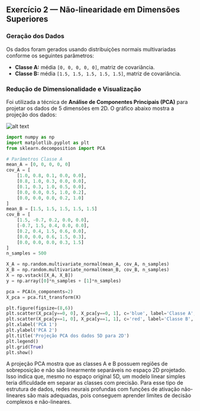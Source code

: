 ## Exercício 2 — Não-linearidade em Dimensões Superiores

### Geração dos Dados

Os dados foram gerados usando distribuições normais multivariadas conforme os seguintes parâmetros:

- **Classe A:** média `[0, 0, 0, 0, 0]`, matriz de covariância.
- **Classe B:** média `[1.5, 1.5, 1.5, 1.5, 1.5]`, matriz de covariância.

### Redução de Dimensionalidade e Visualização

Foi utilizada a técnica de **Análise de Componentes Principais (PCA)** para projetar os dados de 5 dimensões em 2D. O gráfico abaixo mostra a projeção dos dados:

![alt text](<Screenshot from 2025-09-05 21-36-05.png>)

```python
import numpy as np
import matplotlib.pyplot as plt
from sklearn.decomposition import PCA

# Parâmetros Classe A
mean_A = [0, 0, 0, 0, 0]
cov_A = [
    [1.0, 0.8, 0.1, 0.0, 0.0],
    [0.8, 1.0, 0.3, 0.0, 0.0],
    [0.1, 0.3, 1.0, 0.5, 0.0],
    [0.0, 0.0, 0.5, 1.0, 0.2],
    [0.0, 0.0, 0.0, 0.2, 1.0]
]
mean_B = [1.5, 1.5, 1.5, 1.5, 1.5]
cov_B = [
    [1.5, -0.7, 0.2, 0.0, 0.0],
    [-0.7, 1.5, 0.4, 0.0, 0.0],
    [0.2, 0.4, 1.5, 0.6, 0.0],
    [0.0, 0.0, 0.6, 1.5, 0.3],
    [0.0, 0.0, 0.0, 0.3, 1.5]
]
n_samples = 500

X_A = np.random.multivariate_normal(mean_A, cov_A, n_samples)
X_B = np.random.multivariate_normal(mean_B, cov_B, n_samples)
X = np.vstack([X_A, X_B])
y = np.array([0]*n_samples + [1]*n_samples)

pca = PCA(n_components=2)
X_pca = pca.fit_transform(X)

plt.figure(figsize=(8,6))
plt.scatter(X_pca[y==0, 0], X_pca[y==0, 1], c='blue', label='Classe A', alpha=0.6)
plt.scatter(X_pca[y==1, 0], X_pca[y==1, 1], c='red', label='Classe B', alpha=0.6)
plt.xlabel('PCA 1')
plt.ylabel('PCA 2')
plt.title('Projeção PCA dos dados 5D para 2D')
plt.legend()
plt.grid(True)
plt.show()
```

A projeção PCA mostra que as classes A e B possuem regiões de sobreposição e não são linearmente separáveis no espaço 2D projetado. Isso indica que, mesmo no espaço original 5D, um modelo linear simples teria dificuldade em separar as classes com precisão. Para esse tipo de estrutura de dados, redes neurais profundas com funções de ativação não-lineares são mais adequadas, pois conseguem aprender limites de decisão complexos e não-lineares.